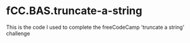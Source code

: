 # fCC.BAS.truncate-a-string
This is the code I used to complete the freeCodeCamp 'truncate a string' challenge
